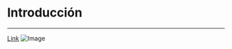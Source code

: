 # Introducción
---
[Link](https://gist.github.com/alcance/77127a545ed563e8c86c04b1eca6ebc8)
![Image](http://via.placeholder.com/350x150)



